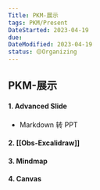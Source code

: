 ```yaml
---
Title: PKM-展示
tags: PKM/Present
DateStarted: 2023-04-19
due:
DateModified: 2023-04-19
status: 🟡Organizing
---
```


## PKM-展示

#### 1. Advanced Slide

- Markdown 转 PPT

#### 2. [[Obs-Excalidraw]]

#### 3. Mindmap

#### 4. Canvas
